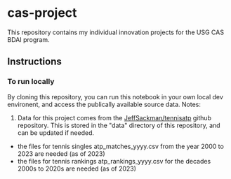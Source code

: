 # cas-project
This repository contains my individual innovation projects for the USG CAS BDAI program.

## Instructions
### To run locally
By cloning this repository, you can run this notebook in your own local dev environent, and access the publically available source data.
Notes:
1. Data for this project comes from the [JeffSackman/tennisatp](https://github.com/JeffSackmann/tennis_atp) github repository. 
This is stored in the "data" directory of this repository, and can be updated if needed.
- the files for tennis singles atp_matches_yyyy.csv from the year 2000 to 2023 are needed (as of 2023)
- the files for tennis rankings atp_rankings_yyyy.csv for the decades 2000s to 2020s are needed (as of 2023)

